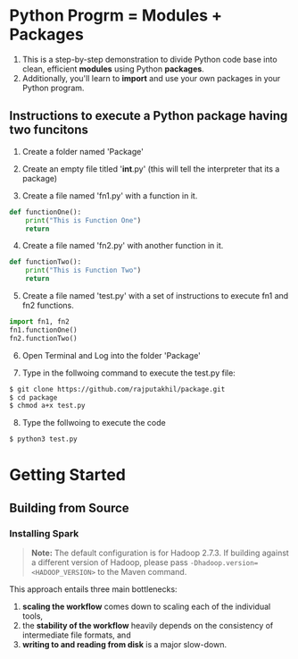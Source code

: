 Python Progrm = Modules + Packages
====

  1. This is a step-by-step demonstration to divide Python code base into clean, efficient __modules__ using Python __packages__.
  2. Additionally, you'll learn to __import__ and use your own packages in your Python program.

## Instructions to execute a Python package having two funcitons

1. Create a folder named 'Package'

2. Create an empty file titled '__int__.py' (this will tell the interpreter that its a package)

3. Create a file named 'fn1.py' with a function in it.

```python
def functionOne():
    print("This is Function One")
    return
```

4. Create a file named 'fn2.py' with another function in it.

```python
def functionTwo():
    print("This is Function Two")
    return
```

5. Create a file named 'test.py' with a set of instructions to execute fn1 and fn2 functions.

```python
import fn1, fn2
fn1.functionOne()
fn2.functionTwo()
```

6. Open Terminal and Log into the folder 'Package'

7. Type in the follwoing command to execute the test.py file:

```bash
$ git clone https://github.com/rajputakhil/package.git
$ cd package
$ chmod a+x test.py
```

8. Type the follwoing to execute the code

```bash
$ python3 test.py
```



# Getting Started
## Building from Source
### Installing Spark

> **Note:** The default configuration is for Hadoop 2.7.3. If building against
> a different version of Hadoop, please pass `-Dhadoop.version=<HADOOP_VERSION>`
> to the Maven command.

This approach entails three main bottlenecks: 

  1. __scaling the workflow__ comes down to scaling each of the individual
     tools,
  2. the __stability of the workflow__ heavily depends on the consistency of
     intermediate file formats, and
  3. __writing to and reading from disk__ is a major slow-down.
